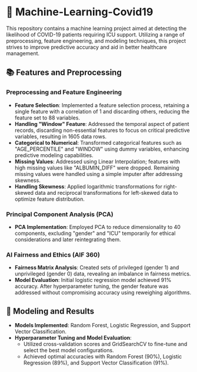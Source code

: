 # 🦠 Machine-Learning-Covid19

This repository contains a machine learning project aimed at detecting the likelihood of COVID-19 patients requiring ICU support. Utilizing a range of preprocessing, feature engineering, and modeling techniques, this project strives to improve predictive accuracy and aid in better healthcare management.

## 📚 Features and Preprocessing

### Preprocessing and Feature Engineering

- **Feature Selection**: Implemented a feature selection process, retaining a single feature with a correlation of 1 and discarding others, reducing the feature set to 88 variables.
- **Handling "Window" Feature**: Addressed the temporal aspect of patient records, discarding non-essential features to focus on critical predictive variables, resulting in 1605 data rows.
- **Categorical to Numerical**: Transformed categorical features such as "AGE_PERCENTILE" and "WINDOW" using dummy variables, enhancing predictive modeling capabilities.
- **Missing Values**: Addressed using Linear Interpolation; features with high missing values like "ALBUMIN_DIFF" were dropped. Remaining missing values were handled using a simple imputer after addressing skewness.
- **Handling Skewness**: Applied logarithmic transformations for right-skewed data and reciprocal transformations for left-skewed data to optimize feature distribution.

### Principal Component Analysis (PCA)

- **PCA Implementation**: Employed PCA to reduce dimensionality to 40 components, excluding "gender" and "ICU" temporarily for ethical considerations and later reintegrating them.

### AI Fairness and Ethics (AIF 360)

- **Fairness Matrix Analysis**: Created sets of privileged (gender 1) and unprivileged (gender 0) data, revealing an imbalance in fairness metrics.
- **Model Evaluation**: Initial logistic regression model achieved 91% accuracy. After hyperparameter tuning, the gender feature was addressed without compromising accuracy using reweighing algorithms.

## 🤖 Modeling and Results

- **Models Implemented**: Random Forest, Logistic Regression, and Support Vector Classification.
- **Hyperparameter Tuning and Model Evaluation**:
  - Utilized cross-validation scores and GridSearchCV to fine-tune and select the best model configurations.
  - Achieved optimal accuracies with Random Forest (90%), Logistic Regression (89%), and Support Vector Classification (91%).


